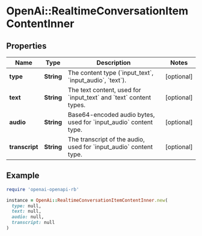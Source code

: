 # OpenAi::RealtimeConversationItemContentInner

## Properties

| Name | Type | Description | Notes |
| ---- | ---- | ----------- | ----- |
| **type** | **String** | The content type (&#x60;input_text&#x60;, &#x60;input_audio&#x60;, &#x60;text&#x60;). | [optional] |
| **text** | **String** | The text content, used for &#x60;input_text&#x60; and &#x60;text&#x60; content types. | [optional] |
| **audio** | **String** | Base64-encoded audio bytes, used for &#x60;input_audio&#x60; content type. | [optional] |
| **transcript** | **String** | The transcript of the audio, used for &#x60;input_audio&#x60; content type. | [optional] |

## Example

```ruby
require 'openai-openapi-rb'

instance = OpenAi::RealtimeConversationItemContentInner.new(
  type: null,
  text: null,
  audio: null,
  transcript: null
)
```

